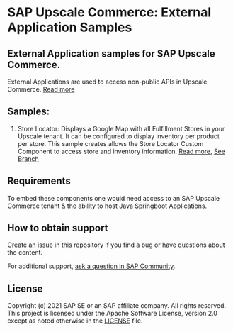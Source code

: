 # SAP Upscale Commerce: External Application Samples

## External Application samples for SAP Upscale Commerce.

External Applications are used to access non-public APIs in Upscale Commerce. [Read more](https://help.sap.com/viewer/a99d6fa0606f4f3cbf251e4e61f35feb/LATEST/en-US/d3eb8e23c2914424b3c4f73950e9c357.html)

## Samples:

1) Store Locator: Displays a Google Map with all Fulfillment Stores in your Upscale tenant. It can be configured to display inventory per product per store. This sample creates allows the Store Locator Custom Component to access store and inventory information. [Read more](https://github.com/SAP-samples/upscale-commerce-external-application/tree/sample/store-locator-inventory-intermediary), [See Branch](https://github.com/SAP-samples/upscale-commerce-external-application/tree/sample/store-locator-inventory-intermediary)

## Requirements

To embed these components one would need access to an SAP Upscale Commerce tenant & the ability to host Java Springboot Applications.

## How to obtain support

[Create an issue](https://github.com/SAP-samples/<repository-name>/issues) in this repository if you find a bug or have questions about the content.
 
For additional support, [ask a question in SAP Community](https://answers.sap.com/questions/ask.html).

## License
Copyright (c) 2021 SAP SE or an SAP affiliate company. All rights reserved. This project is licensed under the Apache Software License, version 2.0 except as noted otherwise in the [LICENSE](LICENSES/Apache-2.0.txt) file.
